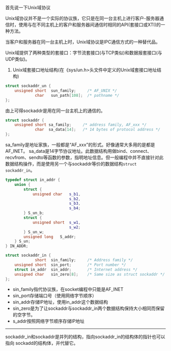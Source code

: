 首先说一下Unix域协议

Unix域协议并不是一个实际的协议族，它只是在同一台主机上进行客户-服务器通信时，使用与在不同主机上的客户和服务器间通信时相同的API(套接口或XTI)的一种方法。

当客户和服务器在同一台主机上时，Unix域协议是IPC通信方式的一种替代品。

Unix域提供了两种类型的套接口：字节流套接口(与TCP类似)和数据报套接口(与UDP类似)。

1. Unix域套接口地址结构(在《sys/un.h>头文件中定义的Unix域套接口地址结构)
```C++
struct sockaddr_un {  
    unsigned short  sun_family;     /* AF_UNIX */  
             char   sun_path[108];  /* pathname */
};
```

由上可得sockaddr是用在同一台主机上的通信的。

```C++
struct sockaddr {
    unsigned short sa_family;     /* address family, AF_xxx */
             char  sa_data[14];   /* 14 bytes of protocol address */
};
```
sa_family是地址家族，一般都是“AF_xxx”的形式。好像通常大多用的是都是AF_INET。
sa_data是14字节协议地址。此数据结构用做bind、connect、recvfrom、sendto等函数的参数，指明地址信息。但一般编程中并不直接针对此数据结构操作，而是使用另一个与sockaddr等价的数据结构`struct sockaddr_in`。

```C++
typedef struct in_addr {
    union {
        struct {
            unsigned char   s_b1,
                            s_b2,
                            s_b3,
                            s_b4;
        } S_un_b;
        struct {
            unsigned short  s_w1,
                            s_w2;
        } S_un_w;
        unsigned long   S_addr;
    } S_un;
} IN_ADDR;

struct sockaddr_in {
             short  sin_family;     /* Address family */
    unsigned short  sin_port;       /* Port number */
    struct in_addr  sin_addr;       /* Internet address */
    unsigned char   sin_zero[8];    /* Same size as struct sockaddr */
};
```
* sin_family指代协议族，在socket编程中只能是AF_INET
* sin_port存储端口号（使用网络字节顺序）
* sin_addr存储IP地址，使用in_addr这个数据结构
* sin_zero是为了让sockaddr与sockaddr_in两个数据结构保持大小相同而保留的空字节。
* s_addr按照网络字节顺序存储IP地址
---
sockaddr_in和sockaddr是并列的结构，指向sockaddr_in的结构体的指针也可以指向
sockadd的结构体，并代替它。
